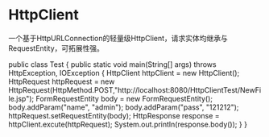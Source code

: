 ﻿# HttpClient
一个基于HttpURLConnection的轻量级HttpClient，请求实体均继承与RequestEntity，可拓展性强。

public class Test {
	public static void main(String[] args) throws HttpException, IOException {
		HttpClient httpClient = new HttpClient();
		HttpRequest httpRequest = new HttpRequest(HttpMethod.POST,"http://localhost:8080/HttpClientTest/NewFile.jsp");
		FormRequestEntity body = new FormRequestEntity();
		body.addParam("name", "admin");
		body.addParam("pass", "121212");
		httpRequest.setRequestEntity(body);
		HttpResponse response = httpClient.excute(httpRequest);
		System.out.println(response.body());
	}
}

